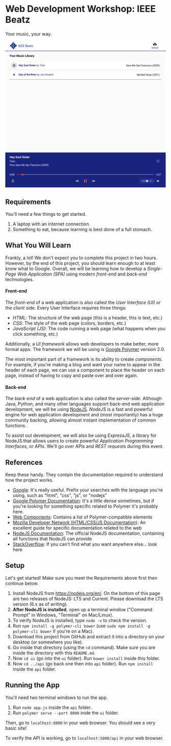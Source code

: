 # Web Development Workshop: IEEE Beatz
Your music, your way.

![IEEE Beatz](example.png)

## Requirements
You'll need a few things to get started.

1. A laptop with an internet connection.
2. Something to eat, because learning is best done of a full stomach.

## What You Will Learn

Frankly, a lot! We don't expect you to complete this project in two hours. However, by the end of this project, you should learn enough to at least know what to Google. Overall, we will be learning how to develop a *Single-Page Web Application (SPA)* using modern *front-end* and *back-end* technologies.

#### Front-end

The *front-end* of a web application is also called the *User Interface (UI)* or the *client side*. Every User Interface requires three things:

- *HTML*: The structure of the web page (this is a header, this is text, etc.)
- *CSS*: The style of the web page (colors, borders, etc.)
- *JavaScript (JS)*: The code running a web page (what happens when you click something, etc.)

Additionally, a *UI framework* allows web developers to make better, more formal apps. The framework we will be using is [Google Polymer](https://www.polymer-project.org/) version 2.0.

The most important part of a framework is its ability to create *components*. For example, if you're making a blog and want your name to appear in the header of each page, we can use a component to place the header on each page, instead of having to copy and paste over and over again.

#### Back-end

The *back-end* of a web application is also called the *server-side*. Although Java, Python, and many other languages support back-end web application development, we will be using [NodeJS](https://nodejs.org/en/). *NodeJS* is a fast and powerful engine for web application development and (most importantly) has a huge community backing, allowing almost instant implementation of common functions.

To assist out development, we will also be using *ExpressJS*, a library for NodeJS that allows users to create powerful *Application Programming Interfaces, or APIs*. We'll go over APIs and *REST requests* during this event.

<!-- ## Terminology

Any web developer will tell you: there's a lot of terminology to learn. Any important terms that we'll use will be in *italics*. Important notes will be in **bold**. -->

## References

Keep these handy. They contain the documentation required to understand how the project works.

- [Google](http://bfy.tw/DucP): It's really useful. Prefix your searches with the language you're using, such as "html", "css", "js", or "nodejs"
- [Google Polymer Documentation](https://www.polymer-project.org/2.0/docs/devguide/feature-overview): It's a little dense sometimes, but if you're looking for something specific related to Polymer it's probably here.
- [Web Components](https://webcomponents.org): Contains a list of Polymer-compatible elements
- [Mozilla Developer Network (HTML/CSS/JS Documentation)](https://developer.mozilla.org/en-US/): An excellent guide for specific documentation related to the web
- [NodeJS Documentation](https://nodejs.org/dist/latest-v6.x/docs/api/): The official NodeJS documentation, containing all functions that NodeJS can provide
- [StackOverflow](https://stackoverflow.com): If you can't find what you want anywhere else... look here

## Setup
Let's get started! Make sure you meet the Requirements above first then continue below.

1. Install NodeJS from https://nodejs.org/en/. On the bottom of this page are two releases of NodeJS: LTS and Current. Please download the LTS version (6.x as of writing).
2. **After NodeJS is installed**, open up a terminal window ("Command Prompt" in Windows, "Terminal" on Mac/Linux).
3. To verify NodeJS is installed, type `node -v` to check the version.
4. Run `npm install -g polymer-cli bower` (use `sudo npm install -g polymer-cli bower` if you're on a Mac).
5. Download this project from GitHub and extract it into a directory on your desktop (or somewhere you like).
6. Go inside that directory (using the `cd` command). Make sure you are inside the directory with this `README.md`.
7. Now `cd ui` (go into the `ui` folder). Run `bower install` inside this folder.
8. Now `cd ../api` (go back one then into `api` folder). Run `npm install` inside the `api` folder.

## Running the App
You'll need two terminal windows to run the app.

1. Run `node app.js` inside the `api` folder.
2. Run `polymer serve --port 8000` inide the `ui` folder.

Then, go to `localhost:8000` in your web browser. You should see a very basic site!

To verify the API is working, go to `localhost:5000/api` in your web browser.
